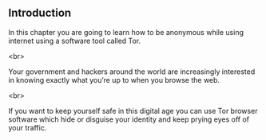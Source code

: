 
## Introduction

In this chapter you are going to learn how to be anonymous while using internet using a software tool called Tor.

&lt;br&gt;

Your government and hackers around the world are increasingly interested in knowing exactly what you’re up to when you browse the web.

&lt;br&gt;

If you want to keep yourself safe in this digital age you can use Tor browser software which hide or disguise your identity and keep prying eyes off of your traffic.
